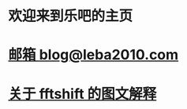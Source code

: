 # 欢迎来到乐吧的主页
# [邮箱 blog@leba2010.com](myabout.html)
# [关于 fftshift 的图文解释](/pages/fftshift_explain.html)
